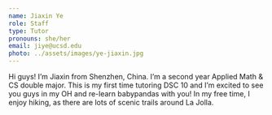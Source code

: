 ```yaml
---
name: Jiaxin Ye
role: Staff
type: Tutor
pronouns: she/her
email: jiye@ucsd.edu
photo: ../assets/images/ye-jiaxin.jpg
---
```

Hi guys! I’m Jiaxin from Shenzhen, China. I’m a second year Applied Math & CS double major. This is my first time tutoring DSC 10 and I’m excited to see you guys in my OH and re-learn babypandas with you! In my free time, I enjoy hiking, as there are lots of scenic trails around La Jolla.